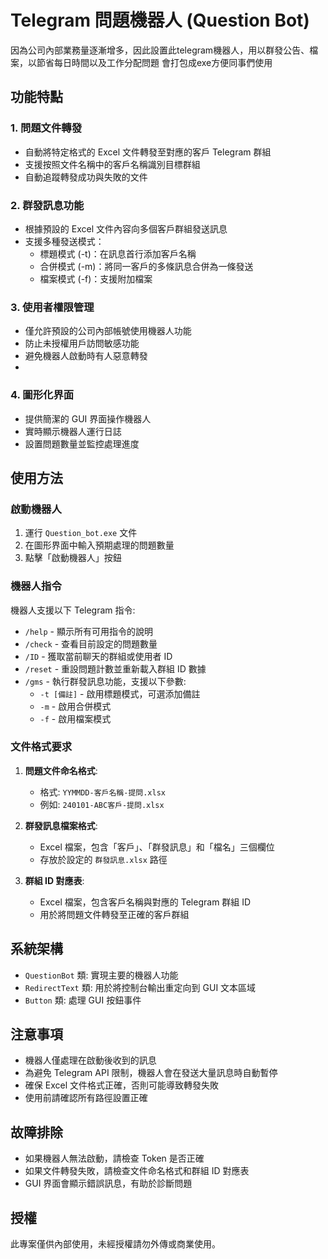 
# Telegram 問題機器人 (Question Bot)

因為公司內部業務量逐漸增多，因此設置此telegram機器人，用以群發公告、檔案，以節省每日時間以及工作分配問題
會打包成exe方便同事們使用


## 功能特點

### 1. 問題文件轉發
- 自動將特定格式的 Excel 文件轉發至對應的客戶 Telegram 群組
- 支援按照文件名稱中的客戶名稱識別目標群組
- 自動追蹤轉發成功與失敗的文件

### 2. 群發訊息功能
- 根據預設的 Excel 文件內容向多個客戶群組發送訊息
- 支援多種發送模式：
  - 標題模式 (-t)：在訊息首行添加客戶名稱
  - 合併模式 (-m)：將同一客戶的多條訊息合併為一條發送
  - 檔案模式 (-f)：支援附加檔案

### 3. 使用者權限管理
- 僅允許預設的公司內部帳號使用機器人功能
- 防止未授權用戶訪問敏感功能
- 避免機器人啟動時有人惡意轉發
- 
### 4. 圖形化界面
- 提供簡潔的 GUI 界面操作機器人
- 實時顯示機器人運行日誌
- 設置問題數量並監控處理進度

## 使用方法

### 啟動機器人

1. 運行 `Question_bot.exe` 文件
2. 在圖形界面中輸入預期處理的問題數量
3. 點擊「啟動機器人」按鈕

### 機器人指令

機器人支援以下 Telegram 指令:

- `/help` - 顯示所有可用指令的說明
- `/check` - 查看目前設定的問題數量
- `/ID` - 獲取當前聊天的群組或使用者 ID
- `/reset` - 重設問題計數並重新載入群組 ID 數據
- `/gms` - 執行群發訊息功能，支援以下參數:
  - `-t [備註]` - 啟用標題模式，可選添加備註
  - `-m` - 啟用合併模式
  - `-f` - 啟用檔案模式

### 文件格式要求

1. **問題文件命名格式**:
   - 格式: `YYMMDD-客戶名稱-提問.xlsx`
   - 例如: `240101-ABC客戶-提問.xlsx`

2. **群發訊息檔案格式**:
   - Excel 檔案，包含「客戶」、「群發訊息」和「檔名」三個欄位
   - 存放於設定的 `群發訊息.xlsx` 路徑

3. **群組 ID 對應表**:
   - Excel 檔案，包含客戶名稱與對應的 Telegram 群組 ID
   - 用於將問題文件轉發至正確的客戶群組

## 系統架構

- `QuestionBot` 類: 實現主要的機器人功能
- `RedirectText` 類: 用於將控制台輸出重定向到 GUI 文本區域
- `Button` 類: 處理 GUI 按鈕事件

## 注意事項

- 機器人僅處理在啟動後收到的訊息
- 為避免 Telegram API 限制，機器人會在發送大量訊息時自動暫停
- 確保 Excel 文件格式正確，否則可能導致轉發失敗
- 使用前請確認所有路徑設置正確

## 故障排除

- 如果機器人無法啟動，請檢查 Token 是否正確
- 如果文件轉發失敗，請檢查文件命名格式和群組 ID 對應表
- GUI 界面會顯示錯誤訊息，有助於診斷問題

## 授權

此專案僅供內部使用，未經授權請勿外傳或商業使用。
